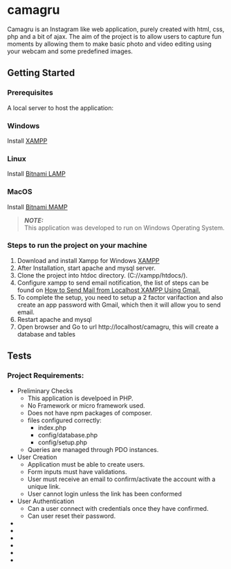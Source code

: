 # camagru
Camagru is an Instagram like web application, purely created with html, css, php and a bit of ajax.  The aim of the project is to allow users to capture fun moments by allowing them to make basic photo and video editing using your webcam and some predefined images.

## Getting Started
### Prerequisites
A local server to host the application:

### Windows
Install <a href="https://www.apachefriends.org/index.html"> XAMPP </a>

### Linux
Install <a href="https://bitnami.com/stack/lamp">Bitnami LAMP</a>

### MacOS
Install <a href="https://bitnami.com/stack/mamp">Bitnami MAMP</a>

> **_NOTE:_**  
>This application was developed to run on Windows Operating System.

### Steps to run the project on your machine
<ol>
    <li>Download and install Xampp for Windows <a href="https://www.apachefriends.org/index.html"> XAMPP </a></li>
        <li>After Installation, start apache and mysql server.</li>
        <li>Clone the project into htdoc directory. (C://xampp/htdocs/).</li>
        <li>Configure xampp to send email notification, the list of steps can be found on <a href="https://meetanshi.com/blog/send-mail-from-localhost-xampp-using-gmail/">How to Send Mail from Localhost XAMPP Using Gmail.</a></li>
        <li>To complete the setup, you need to setup a 2 factor varifaction and also create an app password with Gmail, which then it will allow you to send email.</li>
        <li>Restart apache and mysql</li>
        <li>Open browser and Go to url http://localhost/camagru, this will create a database and tables</li>
</ol>

## Tests
### Project Requirements:
<ul>
     <li>Preliminary Checks
        <ul>
            <li>This application is develpoed in PHP.</li>
            <li>No Framework or micro framework used.</li>
            <li>Does not have npm packages of composer.</li>
            <li>files configured correctly:
                <ul>
                    <li>index.php</li>
                    <li>config/database.php</li>
                    <li>config/setup.php</li>
                </ul>
            </li>
            <li>Queries are managed through PDO instances.</li>
        </ul>
    </li>
    <li>User Creation
        <ul>
            <li>Application must be able to create users.</li>
            <li>Form inputs must have validations.</li>
            <li>User must receive an email to confirm/activate the account with a unique link.</li>
            <li>User cannot login unless the link has been conformed</li>
        </ul>
    </li>
    <li>User Authentication
        <ul>
            <li>Can a user connect with credentials once they have confirmed.</li>
            <li>Can user reset their password.</li>
        </ul>
    </li>
    <li></li>
    <li></li>
    <li></li>
    <li></li>
    <li></li>
    <li></li>
</ul>
